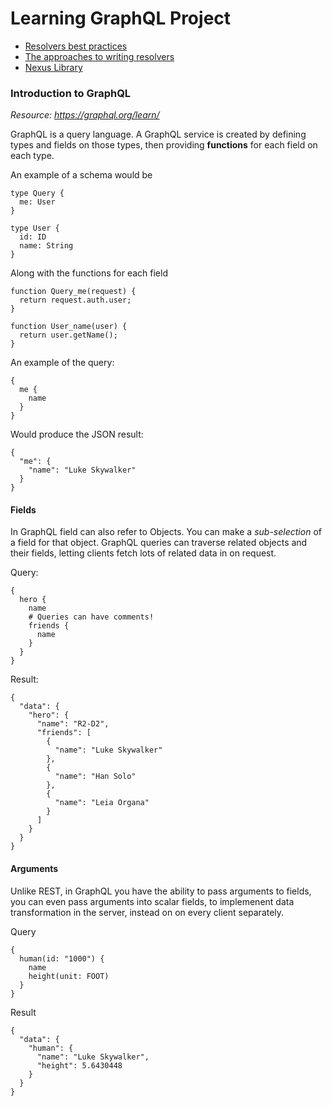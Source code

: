 # Learning GraphQL Project
      
- [Resolvers best practices](https://medium.com/paypal-engineering/graphql-resolvers-best-practices-cd36fdbcef55)
- [The approaches to writing resolvers](https://www.prisma.io/blog/the-problems-of-schema-first-graphql-development-x1mn4cb0tyl3)
- [Nexus Library](https://www.prisma.io/blog/introducing-graphql-nexus-code-first-graphql-server-development-ll6s1yy5cxl5)

### Introduction to GraphQL

*Resource: https://graphql.org/learn/*

GraphQL is a query language. A GraphQL service is created by defining types and fields on those types, then providing **functions** for each field on each type.

An example of a schema would be

```
type Query {
  me: User
}

type User {
  id: ID
  name: String
}
```

Along with the functions for each field

```
function Query_me(request) {
  return request.auth.user;
}

function User_name(user) {
  return user.getName();
}
```

An example of the query:

```
{
  me {
    name
  }
}
```

Would produce the JSON result:

```
{
  "me": {
    "name": "Luke Skywalker"
  }
}
```

#### Fields

In GraphQL field can also refer to Objects. You can make a *sub-selection* of a field for that object. GraphQL queries can traverse related objects and their fields, letting clients fetch lots of related data in on request.

Query:

```
{
  hero {
    name
    # Queries can have comments!
    friends {
      name
    }
  }
}
```

Result:

```
{
  "data": {
    "hero": {
      "name": "R2-D2",
      "friends": [
        {
          "name": "Luke Skywalker"
        },
        {
          "name": "Han Solo"
        },
        {
          "name": "Leia Organa"
        }
      ]
    }
  }
}
```

#### Arguments

Unlike REST, in GraphQL you have the ability to pass arguments to fields, you can even pass arguments into scalar fields, to implemenent data transformation in the server, instead on on every client separately.

Query

```
{
  human(id: "1000") {
    name
    height(unit: FOOT)
  }
}
```

Result

```
{
  "data": {
    "human": {
      "name": "Luke Skywalker",
      "height": 5.6430448
    }
  }
}
```
